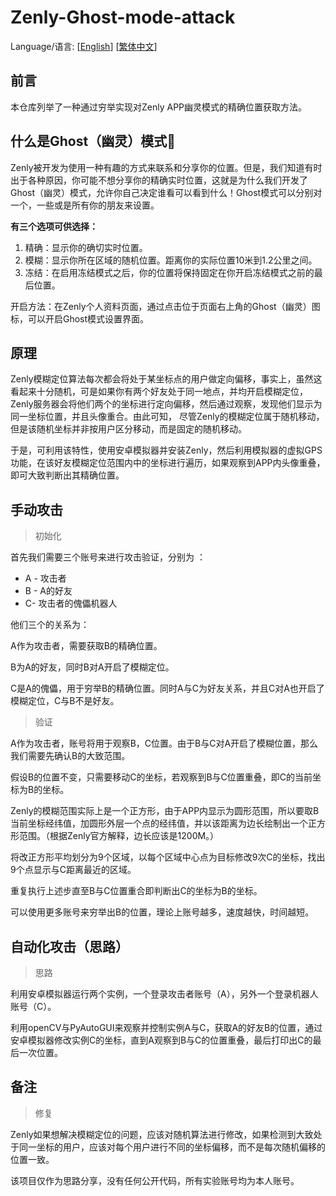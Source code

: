 # Zenly-Ghost-mode-attack

Language/语言:  [[English](https://github.com/Evil0ctal/Zenly-Ghost-mode-attack/blob/main/README.en.md)]  [[繁体中文](https://github.com/Evil0ctal/Zenly-Ghost-mode-attack/blob/main/README.zh-TW.md)]

## 前言

本仓库列举了一种通过穷举实现对Zenly APP幽灵模式的精确位置获取方法。

## 什么是Ghost（幽灵）模式👻

Zenly被开发为使用一种有趣的方式来联系和分享你的位置。但是，我们知道有时出于各种原因，你可能不想分享你的精确实时位置，这就是为什么我们开发了Ghost（幽灵）模式，允许你自己决定谁看可以看到什么！Ghost模式可以分别对一个，一些或是所有你的朋友来设置。

**有三个选项可供选择：**

1. 精确：显示你的确切实时位置。
2. 模糊：显示你所在区域的随机位置。距离你的实际位置10米到1.2公里之间。
3. 冻结：在启用冻结模式之后，你的位置将保持固定在你开启冻结模式之前的最后位置。

开启方法：在Zenly个人资料页面，通过点击位于页面右上角的Ghost（幽灵）图标，可以开启Ghost模式设置界面。

## 原理

Zenly模糊定位算法每次都会将处于某坐标点的用户做定向偏移，事实上，虽然这看起来十分随机，可是如果你有两个好友处于同一地点，并均开启模糊定位，Zenly服务器会将他们两个的坐标进行定向偏移，然后通过观察，发现他们显示为同一坐标位置，并且头像重合。由此可知， 尽管Zenly的模糊定位属于随机移动，但是该随机坐标并非按用户区分移动，而是固定的随机移动。

于是，可利用该特性，使用安卓模拟器并安装Zenly，然后利用模拟器的虚拟GPS功能，在该好友模糊定位范围内中的坐标进行遍历，如果观察到APP内头像重叠，即可大致判断出其精确位置。

## 手动攻击

> 初始化

首先我们需要三个账号来进行攻击验证，分别为 ：

- A - 攻击者
- B - A的好友
- C- 攻击者的傀儡机器人

他们三个的关系为：

A作为攻击者，需要获取B的精确位置。

B为A的好友，同时B对A开启了模糊定位。

C是A的傀儡，用于穷举B的精确位置。同时A与C为好友关系，并且C对A也开启了模糊定位，C与B不是好友。

> 验证

A作为攻击者，账号将用于观察B，C位置。由于B与C对A开启了模糊位置，那么我们需要先确认B的大致范围。

假设B的位置不变，只需要移动C的坐标，若观察到B与C位置重叠，即C的当前坐标为B的坐标。

Zenly的模糊范围实际上是一个正方形，由于APP内显示为圆形范围，所以要取B当前坐标经纬值，加圆形外层一个点的经纬值，并以该距离为边长绘制出一个正方形范围。（根据Zenly官方解释，边长应该是1200M。）

将改正方形平均划分为9个区域，以每个区域中心点为目标修改9次C的坐标，找出9个点显示与C距离最近的区域。

重复执行上述步直至B与C位置重合即判断出C的坐标为B的坐标。

可以使用更多账号来穷举出B的位置，理论上账号越多，速度越快，时间越短。

## 自动化攻击（思路）

> 思路

利用安卓模拟器运行两个实例，一个登录攻击者账号（A），另外一个登录机器人账号（C）。

利用openCV与PyAutoGUI来观察并控制实例A与C，获取A的好友B的位置，通过安卓模拟器修改实例C的坐标，直到A观察到B与C的位置重叠，最后打印出C的最后一次位置。

## 备注

> 修复

Zenly如果想解决模糊定位的问题，应该对随机算法进行修改，如果检测到大致处于同一坐标的用户，应该对每个用户进行不同的坐标偏移，而不是每次随机偏移的位置一致。

该项目仅作为思路分享，没有任何公开代码，所有实验账号均为本人账号。

